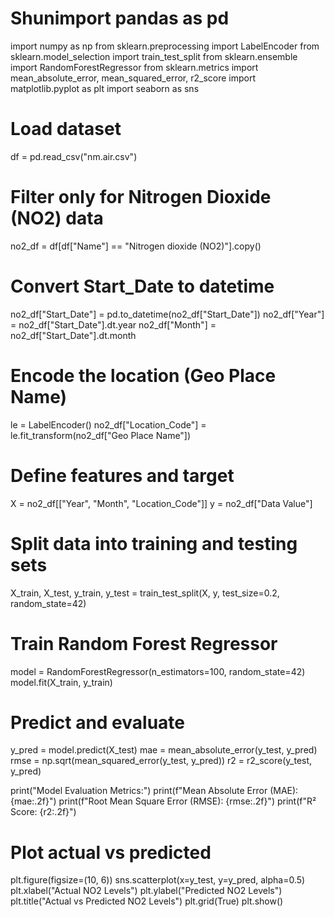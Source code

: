 # Shunimport pandas as pd
import numpy as np
from sklearn.preprocessing import LabelEncoder
from sklearn.model_selection import train_test_split
from sklearn.ensemble import RandomForestRegressor
from sklearn.metrics import mean_absolute_error, mean_squared_error, r2_score
import matplotlib.pyplot as plt
import seaborn as sns

# Load dataset
df = pd.read_csv("nm.air.csv")

# Filter only for Nitrogen Dioxide (NO2) data
no2_df = df[df["Name"] == "Nitrogen dioxide (NO2)"].copy()

# Convert Start_Date to datetime
no2_df["Start_Date"] = pd.to_datetime(no2_df["Start_Date"])
no2_df["Year"] = no2_df["Start_Date"].dt.year
no2_df["Month"] = no2_df["Start_Date"].dt.month

# Encode the location (Geo Place Name)
le = LabelEncoder()
no2_df["Location_Code"] = le.fit_transform(no2_df["Geo Place Name"])

# Define features and target
X = no2_df[["Year", "Month", "Location_Code"]]
y = no2_df["Data Value"]

# Split data into training and testing sets
X_train, X_test, y_train, y_test = train_test_split(X, y, test_size=0.2, random_state=42)

# Train Random Forest Regressor
model = RandomForestRegressor(n_estimators=100, random_state=42)
model.fit(X_train, y_train)

# Predict and evaluate
y_pred = model.predict(X_test)
mae = mean_absolute_error(y_test, y_pred)
rmse = np.sqrt(mean_squared_error(y_test, y_pred))
r2 = r2_score(y_test, y_pred)

print("Model Evaluation Metrics:")
print(f"Mean Absolute Error (MAE): {mae:.2f}")
print(f"Root Mean Square Error (RMSE): {rmse:.2f}")
print(f"R² Score: {r2:.2f}")

# Plot actual vs predicted
plt.figure(figsize=(10, 6))
sns.scatterplot(x=y_test, y=y_pred, alpha=0.5)
plt.xlabel("Actual NO2 Levels")
plt.ylabel("Predicted NO2 Levels")
plt.title("Actual vs Predicted NO2 Levels")
plt.grid(True)
plt.show()
